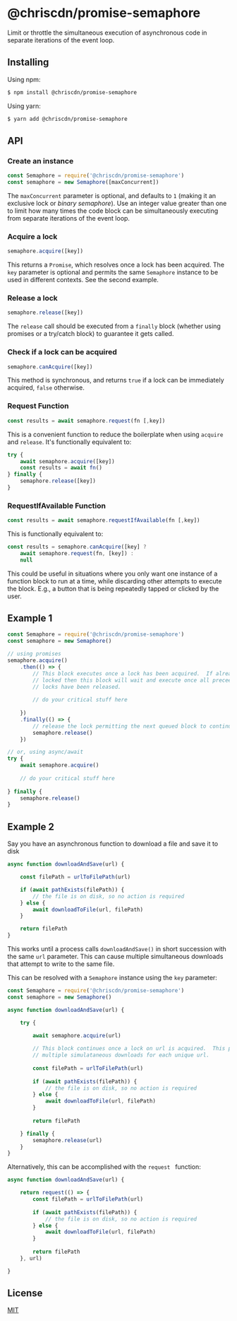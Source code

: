 # @chriscdn/promise-semaphore

Limit or throttle the simultaneous execution of asynchronous code in separate iterations of the event loop.

## Installing

Using npm:

```bash
$ npm install @chriscdn/promise-semaphore
```

Using yarn:

```bash
$ yarn add @chriscdn/promise-semaphore
```

## API

### Create an instance

```js
const Semaphore = require('@chriscdn/promise-semaphore')
const semaphore = new Semaphore([maxConcurrent])
```

The `maxConcurrent` parameter is optional, and defaults to `1` (making it an exclusive lock or *binary semaphore*).  Use an integer value greater than one to limit how many times the code block can be simultaneously executing from separate iterations of the event loop.

### Acquire a lock

```js
semaphore.acquire([key])
```

This returns a `Promise`, which resolves once a lock has been acquired.  The `key` parameter is optional and permits the same `Semaphore` instance to be used in different contexts.  See the second example.

### Release a lock

```js
semaphore.release([key])
```

The `release` call should be executed from a `finally` block (whether using promises or a try/catch block) to guarantee it gets called.

### Check if a lock can be acquired

```js
semaphore.canAcquire([key])
```

This method is synchronous, and returns `true` if a lock can be immediately acquired, `false` otherwise.

### Request Function

```js
const results = await semaphore.request(fn [,key])
```

This is a convenient function to reduce the boilerplate when using `acquire` and `release`.  It's functionally equivalent to:

```js
try {
	await semaphore.acquire([key])
	const results = await fn()
} finally {
	semaphore.release([key])
}
```

### RequestIfAvailable Function

```js
const results = await semaphore.requestIfAvailable(fn [,key])
```

This is functionally equivalent to:

```js
const results = semaphore.canAcquire([key] ?
	await semaphore.request(fn, [key]) :
	null
```

This could be useful in situations where you only want one instance of a function block to run at a time, while discarding other attempts to execute the block.  E.g., a button that is being repeatedly tapped or clicked by the user.

## Example 1

```js
const Semaphore = require('@chriscdn/promise-semaphore')
const semaphore = new Semaphore()

// using promises
semaphore.acquire()
	.then(() => {
		// This block executes once a lock has been acquired.  If already 
		// locked then this block will wait and execute once all preceeding
		// locks have been released.
		
		// do your critical stuff here
		
	})
	.finally(() => {
		// release the lock permitting the next queued block to continue
		semaphore.release()
	})

// or, using async/await
try {
	await semaphore.acquire()
	
	// do your critical stuff here
	
} finally {
	semaphore.release()
}
```

## Example 2

Say you have an asynchronous function to download a file and save it to disk

```js
async function downloadAndSave(url) {

	const filePath = urlToFilePath(url)

	if (await pathExists(filePath)) {
		// the file is on disk, so no action is required
	} else {
		await downloadToFile(url, filePath)
	}

	return filePath
}
```

This works until a process calls `downloadAndSave()` in short succession with the same `url` parameter. This can cause multiple simultaneous downloads that attempt to write to the same file.

This can be resolved with a `Semaphore` instance using the `key` parameter:

```js
const Semaphore = require('@chriscdn/promise-semaphore')
const semaphore = new Semaphore()

async function downloadAndSave(url) {

	try {
	
		await semaphore.acquire(url)

		// This block continues once a lock on url is acquired.  This permits
		// multiple simulataneous downloads for each unique url.
	
		const filePath = urlToFilePath(url)
	
		if (await pathExists(filePath)) {
			// the file is on disk, so no action is required
		} else {
			await downloadToFile(url, filePath)
		}
	
		return filePath

	} finally {
		semaphore.release(url)
	}
}
```

Alternatively, this can be accomplished with the `request ` function:

```js
async function downloadAndSave(url) {

	return request(() => {
		const filePath = urlToFilePath(url)
	
		if (await pathExists(filePath)) {
			// the file is on disk, so no action is required
		} else {
			await downloadToFile(url, filePath)
		}
	
		return filePath	
	}, url)

}
```

## License

[MIT](LICENSE)